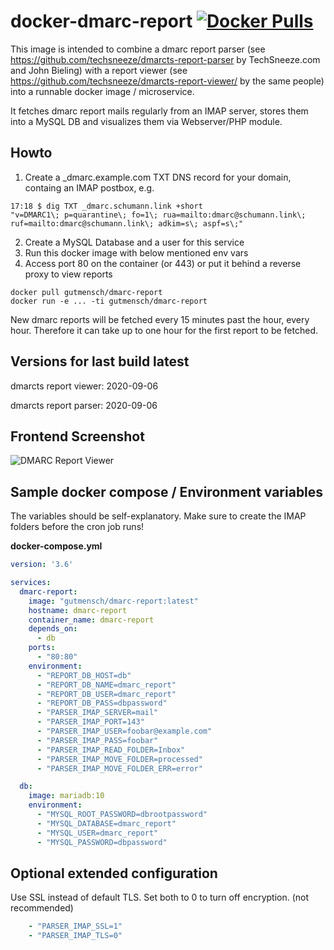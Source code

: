 # docker-dmarc-report [![Docker Pulls](https://img.shields.io/docker/pulls/gutmensch/dmarc-report.svg)](https://registry.hub.docker.com/u/gutmensch/dmarc-report/)

This image is intended to combine a dmarc report parser (see https://github.com/techsneeze/dmarcts-report-parser by TechSneeze.com and John Bieling) with a report viewer (see https://github.com/techsneeze/dmarcts-report-viewer/ by the same people) into a runnable docker image / microservice.

It fetches dmarc report mails regularly from an IMAP server, stores them into a MySQL DB and visualizes them via Webserver/PHP module.

## Howto
1. Create a _dmarc.example.com TXT DNS record for your domain, containg an IMAP postbox, e.g.
```
17:18 $ dig TXT _dmarc.schumann.link +short
"v=DMARC1\; p=quarantine\; fo=1\; rua=mailto:dmarc@schumann.link\; ruf=mailto:dmarc@schumann.link\; adkim=s\; aspf=s\;"
```
2. Create a MySQL Database and a user for this service
3. Run this docker image with below mentioned env vars
4. Access port 80 on the container (or 443) or put it behind a reverse proxy to view reports
```
docker pull gutmensch/dmarc-report
docker run -e ... -ti gutmensch/dmarc-report
```

New dmarc reports will be fetched every 15 minutes past the hour, every hour. Therefore it can take up to one hour for the first report to be fetched.

## Versions for last build latest
dmarcts report viewer: 2020-09-06

dmarcts report parser: 2020-09-06

## Frontend Screenshot
![DMARC Report Viewer](https://github.com/gutmensch/docker-dmarc-report/blob/master/screenshot.png?raw=true)

## Sample docker compose / Environment variables
The variables should be self-explanatory. Make sure to create the IMAP folders before the cron job runs!

**docker-compose.yml**
```yaml
version: '3.6'

services:
  dmarc-report:
    image: "gutmensch/dmarc-report:latest"
    hostname: dmarc-report
    container_name: dmarc-report
    depends_on:
      - db
    ports:
      - "80:80"
    environment:
      - "REPORT_DB_HOST=db"
      - "REPORT_DB_NAME=dmarc_report"
      - "REPORT_DB_USER=dmarc_report"
      - "REPORT_DB_PASS=dbpassword"
      - "PARSER_IMAP_SERVER=mail"
      - "PARSER_IMAP_PORT=143"
      - "PARSER_IMAP_USER=foobar@example.com"
      - "PARSER_IMAP_PASS=foobar"
      - "PARSER_IMAP_READ_FOLDER=Inbox"
      - "PARSER_IMAP_MOVE_FOLDER=processed"
      - "PARSER_IMAP_MOVE_FOLDER_ERR=error"

  db:
    image: mariadb:10
    environment:
      - "MYSQL_ROOT_PASSWORD=dbrootpassword"
      - "MYSQL_DATABASE=dmarc_report"
      - "MYSQL_USER=dmarc_report"
      - "MYSQL_PASSWORD=dbpassword"
```

## Optional extended configuration
Use SSL instead of default TLS. Set both to 0 to turn off encryption. (not recommended)
```yaml
    - "PARSER_IMAP_SSL=1"
    - "PARSER_IMAP_TLS=0"
```

